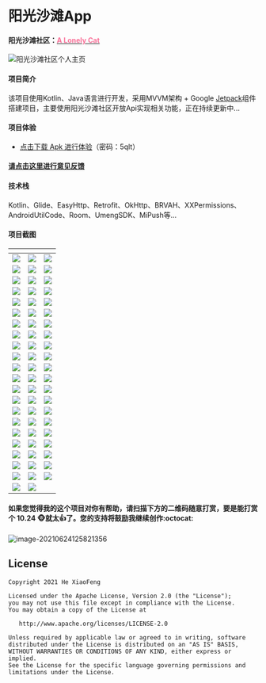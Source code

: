 # 阳光沙滩App

#### 阳光沙滩社区：[<font color="#FA7299">A Lonely Cat</font>](https://www.sunofbeach.net/u/1204736502274318336)

![阳光沙滩社区个人主页](https://gitee.com/anjiemo/figure-bed/raw/master/img/20210624130828.png)

#### 项目简介

该项目使用Kotlin、Java语言进行开发，采用MVVM架构 + Google [Jetpack](https://developer.android.google.cn/jetpack)组件搭建项目，主要使用阳光沙滩社区开放Api实现相关功能，正在持续更新中...

#### 项目体验

* [点击下载 Apk 进行体验](https://wwa.lanzoui.com/b02zz8dva)（密码：5qlt）

#### [请点击这里进行意见反馈](https://support.qq.com/product/333302)

#### 技术栈

Kotlin、Glide、EasyHttp、Retrofit、OkHttp、BRVAH、XXPermissions、AndroidUtilCode、Room、UmengSDK、MiPush等...

#### 项目截图

| <div style="width:33%"></div> | <div style="width:33%"></div> | <div style="width:33%"></div> |
| --- | --- | --- |
| ![](./picture/sunnybeach/注册.png) | ![](./picture/sunnybeach/登录.png) | ![](./picture/sunnybeach/忘记密码1.png) |
| ![](./picture/sunnybeach/忘记密码2.png) | ![](./picture/sunnybeach/我.png) | ![](./picture/sunnybeach/用户中心.png) |
| ![](./picture/sunnybeach/用户详情-动态.png) | ![](./picture/sunnybeach/用户详情-文章.png) | ![](./picture/sunnybeach/用户详情-回答.png) |
| ![](./picture/sunnybeach/用户详情-关注.png) | ![](./picture/sunnybeach/用户详情-粉丝.png) | ![](./picture/sunnybeach/用户详情-分享.png) |
| ![](./picture/sunnybeach/用户详情-折叠.png) | ![](./picture/sunnybeach/VIP-特权介绍.png) | ![](./picture/sunnybeach/VIP-部分已开通VIP列表.png) |
| ![](./picture/sunnybeach/用户中心-沙滩证.png) | ![](./picture/sunnybeach/富豪榜.png) | ![](./picture/sunnybeach/消息中心.png) |
| ![](./picture/sunnybeach/消息中心-文章.png) | ![](./picture/sunnybeach/消息中心-点赞.png) | ![](./picture/sunnybeach/消息中心-摸鱼.png) |
| ![](./picture/sunnybeach/消息中心-回复.png) | ![](./picture/sunnybeach/消息中心-问答.png) | ![](./picture/sunnybeach/消息中心-系统.png) |
| ![](./picture/sunnybeach/创作中心.png) | ![](./picture/sunnybeach/高清壁纸.png) | ![](./picture/sunnybeach/高清壁纸-详情列表.png) |
| ![](./picture/sunnybeach/高清壁纸-分享.png) | ![](./picture/sunnybeach/天气预报-搜索.png) | ![](./picture/sunnybeach/天气预报-详情.png) |
| ![](./picture/sunnybeach/天气预报-侧边栏搜索.png) | ![](./picture/sunnybeach/意见反馈-反馈列表.png) | ![](./picture/sunnybeach/意见反馈-常见问题.png) |
| ![](./picture/sunnybeach/意见反馈-我的.png) | ![](./picture/sunnybeach/设置.png) | ![](./picture/sunnybeach/鱼塘-强制更新对话框.png) |
| ![](./picture/sunnybeach/鱼塘-非强制更新.png) | ![](./picture/sunnybeach/设置-非强制更新.png) | ![](./picture/sunnybeach/设置-关于我们.png) |
| ![](./picture/sunnybeach/鱼塘列表.png) | ![](./picture/sunnybeach/鱼塘-摸鱼详情.png) | ![](./picture/sunnybeach/查看大图.png) |
| ![](./picture/sunnybeach/鱼塘-评论详情.png) | ![](./picture/sunnybeach/评论详情-未登录.png) | ![](./picture/sunnybeach/发布摸鱼-未登录.png) |
| ![](./picture/sunnybeach/摸鱼详情-评论.png) | ![](./picture/sunnybeach/摸鱼详情-表情评论.png) | ![](./picture/sunnybeach/摸鱼详情-摸鱼分享.png) |
| ![](./picture/sunnybeach/发布摸鱼.png) | ![](./picture/sunnybeach/发布摸鱼-图片选择.png) | ![](./picture/sunnybeach/发布摸鱼-鱼塘选择.png) |
| ![](./picture/sunnybeach/问答.png) | ![](./picture/sunnybeach/文章.png) | ![](./picture/sunnybeach/课程.png) |
| ![](./picture/sunnybeach/课程详情.png) | ![](./picture/sunnybeach/课程视频播放.png) | ![](./picture/sunnybeach/扫码.png) |
| ![](./picture/sunnybeach/问答-问题详情.png) | ![](./picture/sunnybeach/文章详情.png) | ![](./picture/sunnybeach/文章详情-代码块.png) |
| ![](./picture/sunnybeach/文章详情-打赏.png) | ![](./picture/sunnybeach/文章详情-评论.png) | ![](./picture/sunnybeach/文章详情-文章推荐.png) |
| ![](./picture/sunnybeach/文章详情-文章分享.png) | ![](./picture/sunnybeach/闪屏界面.png) |  |

#### 如果您觉得我的这个项目对你有帮助，请扫描下方的二维码随意打赏，要是能打赏个 10.24 :monkey_face:就太:thumbsup:了。您的支持将鼓励我继续创作:octocat:

![image-20210624125821356](https://gitee.com/anjiemo/figure-bed/raw/master/img/20210624125821.png)



## License

```text
Copyright 2021 He XiaoFeng

Licensed under the Apache License, Version 2.0 (the "License");
you may not use this file except in compliance with the License.
You may obtain a copy of the License at

   http://www.apache.org/licenses/LICENSE-2.0

Unless required by applicable law or agreed to in writing, software
distributed under the License is distributed on an "AS IS" BASIS,
WITHOUT WARRANTIES OR CONDITIONS OF ANY KIND, either express or implied.
See the License for the specific language governing permissions and
limitations under the License.
```